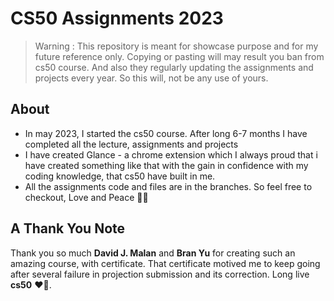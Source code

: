 # CS50 Assignments 2023

> Warning : This repository is meant for showcase purpose and for my future reference only. Copying or pasting will may result you ban from cs50 course. And also they regularly updating the assignments and projects every year. So this will, not be any use of yours.
> 

## About

- In may 2023, I started the cs50 course. After long 6-7 months I have completed all the lecture, assignments and projects
- I have created Glance - a chrome extension which I always proud that i have created something like that with the gain in confidence with my coding knowledge, that cs50 have built in me.
- All the assignments code and files are in the branches. So feel free to checkout, Love and Peace ✌🏻

## A Thank You Note

Thank you so much **David J. Malan** and **Bran Yu** for creating such an amazing course, with certificate. That certificate motived me to keep going after several failure in projection submission and its correction. Long live **cs50** ❤‍🔥.
